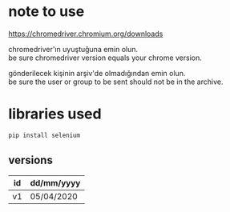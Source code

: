 # note to use

https://chromedriver.chromium.org/downloads

chromedriver'ın uyuştuğuna emin olun. \
be sure chromedriver version equals your chrome version.


gönderilecek kişinin arşiv'de olmadığından emin olun. \
be sure the user or group to be sent should not be in the archive.

# libraries used

```bash
pip install selenium
```

## versions 
|id|dd/mm/yyyy|
|--|----------|
|v1|05/04/2020|
